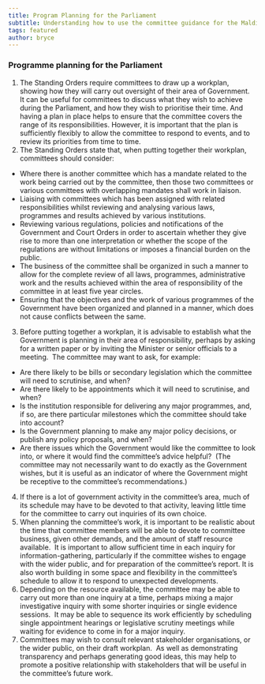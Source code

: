 ```yaml
---
title: Program Planning for the Parliament
subtitle: Understanding how to use the committee guidance for the Maldives Parliament
tags: featured
author: bryce
---
```


<h3><span>Programme planning for the Parliament </span></h3>
<ol>
<li aria-level="2"><span>The Standing Orders require committees to draw up a workplan, showing how they will carry out oversight of their area of Government.</span><span>&nbsp; It can be useful for committees to discuss what they wish to achieve during the Parliament, and how they wish to prioritise their time. And having a plan in place helps to ensure that the committee covers the range of its responsibilities. However, it is important that the plan is sufficiently flexibly to allow the committee to respond to events, and to review its priorities from time to time.</span></li>
<li aria-level="2"><span>The Standing Orders state that, when putting together their workplan, committees should consider:</span></li>
</ol>
<ul>
<li aria-level="2"><span>Where there is another committee which has a mandate related to the work being carried out by the committee, then those two committees or various committees with overlapping mandates shall work in liaison.&nbsp;</span></li>
<li aria-level="2"><span>Liaising with committees which has been assigned with related responsibilities whilst reviewing and analysing various laws, programmes and results achieved by various institutions.</span></li>
<li aria-level="2"><span>Reviewing various regulations, policies and notifications of the Government and Court Orders in order to ascertain whether they give rise to more than one interpretation or whether the scope of the regulations are without limitations or imposes a financial burden on the public.&nbsp;</span></li>
<li aria-level="2"><span>The business of the committee shall be organized in such a manner to allow for the complete review of all laws, programmes, administrative work and the results achieved within the area of responsibility of the committee in at least five year circles.&nbsp;</span></li>
<li aria-level="2"><span>Ensuring that the objectives and the work of various programmes of the Government have been organized and planned in a manner, which does not cause conflicts between the same.&nbsp;</span>&nbsp;</li>
</ul>
<ol start="3">
<li><span>Before putting together a workplan, it is advisable to establish what the Government is planning in their area of responsibility, perhaps by asking for a written paper or by inviting the Minister or senior officials to a meeting.&nbsp; The committee may want to ask, for example:</span></li>
</ol>
<ul>
<li><span>Are there likely to be bills or secondary legislation which the committee will need to scrutinise, and when?</span></li>
<li><span>Are there likely to be appointments which it will need to scrutinise, and when?</span></li>
<li><span>Is the institution responsible for delivering any major programmes, and, if so, are there particular milestones which the committee should take into account?&nbsp;</span></li>
<li><span>Is the Government planning to make any major policy decisions, or publish any policy proposals, and when?&nbsp;</span></li>
<li><span>Are there issues which the Government would like the committee to look into, or where it would find the committee&rsquo;s advice helpful?&nbsp; (The committee may not necessarily want to do exactly as the Government wishes, but it is useful as an indicator of where the Government might be receptive to the committee&rsquo;s recommendations.)</span></li>
</ul>
<ol start="4">
<li aria-level="2"><span>If there is a lot of government activity in the committee&rsquo;s area, much of its schedule may have to be devoted to that activity, leaving little time for the committee to carry out inquiries of its own choice.</span></li>
<li aria-level="2"><span>When planning the committee&rsquo;s work, it is important to be realistic about the time that committee members will be able to devote to committee business, given other demands, and the amount of staff resource available.&nbsp; It is important to allow sufficient time in each inquiry for information-gathering, particularly if the committee wishes to engage with the wider public, and for preparation of the committee&rsquo;s report. It is also worth building in some space and flexibility in the committee&rsquo;s schedule to allow it to respond to unexpected developments.</span></li>
<li aria-level="2"><span>Depending on the resource available, the committee may be able to carry out more than one inquiry at a time, perhaps mixing a major investigative inquiry with some shorter inquiries or single evidence sessions.&nbsp; It may be able to sequence its work efficiently by scheduling single appointment hearings or legislative scrutiny meetings while waiting for evidence to come in for a major inquiry.</span></li>
<li aria-level="2"><span>Committees may wish to consult relevant stakeholder organisations, or the wider public, on their draft workplan.&nbsp; As well as demonstrating transparency and perhaps generating good ideas, this may help to promote a positive relationship with stakeholders that will be useful in the committee&rsquo;s future work.</span></li>
</ol>